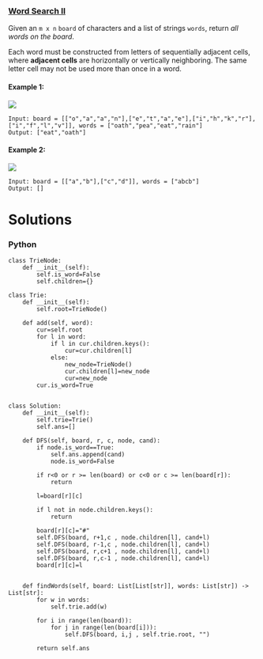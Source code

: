 ### [Word Search II](https://leetcode.com/problems/word-search-ii/) <br>

Given an `m x n` `board` of characters and a list of strings `words`, return *all words on the board*.

Each word must be constructed from letters of sequentially adjacent cells, where **adjacent cells** are horizontally or vertically neighboring. The same letter cell may not be used more than once in a word.


#### Example 1:
<img src="../../../../images/212search1.jpg">

```
Input: board = [["o","a","a","n"],["e","t","a","e"],["i","h","k","r"],["i","f","l","v"]], words = ["oath","pea","eat","rain"]
Output: ["eat","oath"]

```

#### Example 2:
<img src="../../../../images/212search2.jpg">

```
Input: board = [["a","b"],["c","d"]], words = ["abcb"]
Output: []

```

# Solutions

### Python
```
class TrieNode:
    def __init__(self):
        self.is_word=False
        self.children={}
        
class Trie:
    def __init__(self):
        self.root=TrieNode()
        
    def add(self, word):
        cur=self.root
        for l in word:
            if l in cur.children.keys():
                cur=cur.children[l]
            else:
                new_node=TrieNode()
                cur.children[l]=new_node
                cur=new_node
        cur.is_word=True


class Solution:
    def __init__(self):
        self.trie=Trie()
        self.ans=[]
    
    def DFS(self, board, r, c, node, cand):
        if node.is_word==True:
            self.ans.append(cand)
            node.is_word=False
            
        if r<0 or r >= len(board) or c<0 or c >= len(board[r]):
            return
        
        l=board[r][c]
        
        if l not in node.children.keys():
            return
        
        board[r][c]="#"
        self.DFS(board, r+1,c , node.children[l], cand+l)
        self.DFS(board, r-1,c , node.children[l], cand+l)
        self.DFS(board, r,c+1 , node.children[l], cand+l)
        self.DFS(board, r,c-1 , node.children[l], cand+l)
        board[r][c]=l
        
                
    def findWords(self, board: List[List[str]], words: List[str]) -> List[str]:
        for w in words:
            self.trie.add(w)
            
        for i in range(len(board)):
            for j in range(len(board[i])):
                self.DFS(board, i,j , self.trie.root, "")
                
        return self.ans

```
